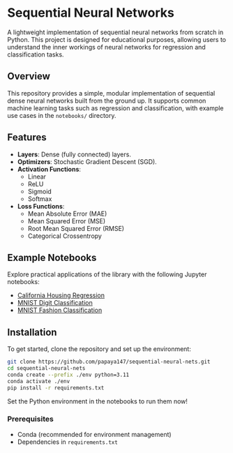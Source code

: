 
# Sequential Neural Networks

A lightweight implementation of sequential neural networks from scratch in Python. This project is designed for educational purposes, allowing users to understand the inner workings of neural networks for regression and classification tasks.

## Overview

This repository provides a simple, modular implementation of sequential dense neural networks built from the ground up. It supports common machine learning tasks such as regression and classification, with example use cases in the `notebooks/` directory.

## Features

- **Layers**: Dense (fully connected) layers.
- **Optimizers**: Stochastic Gradient Descent (SGD).
- **Activation Functions**:
  - Linear
  - ReLU
  - Sigmoid
  - Softmax
- **Loss Functions**:
  - Mean Absolute Error (MAE)
  - Mean Squared Error (MSE)
  - Root Mean Squared Error (RMSE)
  - Categorical Crossentropy

## Example Notebooks

Explore practical applications of the library with the following Jupyter notebooks:
- [California Housing Regression](https://github.com/papaya147/sequential-neural-nets/blob/main/notebooks/california-housing.ipynb)
- [MNIST Digit Classification](https://github.com/papaya147/sequential-neural-nets/blob/main/notebooks/mnist-digits-flat.ipynb)
- [MNIST Fashion Classification](https://github.com/papaya147/sequential-neural-nets/blob/main/notebooks/mnist-fashion-flat.ipynb)

## Installation

To get started, clone the repository and set up the environment:

```bash
git clone https://github.com/papaya147/sequential-neural-nets.git
cd sequential-neural-nets
conda create --prefix ./env python=3.11
conda activate ./env
pip install -r requirements.txt
```
Set the Python environment in the notebooks to run them now!

### Prerequisites
- Conda (recommended for environment management)
- Dependencies in `requirements.txt`
